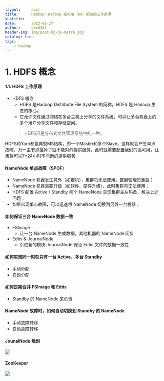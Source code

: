 ```yaml
---
layout:     post
title:      Hadoop：Hadoop 高可用（HA）机制的工作原理
subtitle:
date:       2022-01-27
author:     dex0423
header-img: img/post-bg-os-metro.jpg
catalog: true
tags:
    - Hadoop
---
```



# 1. HDFS 概念

#### 1.1. HDFS 工作原理

- HDFS 概念
    - HDFS 是Hadoop Distribute File System 的简称，HDFS 是 Hadoop 生态的核心。
    - 它允许文件通过网络在多台主机上分享的文件系统，可以让多台机器上的多个用户分享文件和存储空间。
    >HDFS只是分布式文件管理系统中的一种。

    



HDFS和Yarn都是典型MS结构，即一个Master和多个Slave，这样就会产生单点故障，万一主节点挂掉了就不能对外提供服务，此时就需要配置我们的高可用，让集群可以7*24小时不间断的提供服务


#### NameNode 单点故障（SPOF） 

- NameNode 机器发生意外（如宕机），集群将无法使用，直到管理员重启；
- NameNode 机器需要升级（如软件、硬件升级），此时集群将无法使用；
- HDFS 配置 Active / Standby 两个 NameNode 实现集群主从热备，解决上述问题；
- 如果出现单点故障，可以迅速将 NameNode 切换到另外一台机器；

#### 如何保证三台 NameNode 数据一致

- FSImage
  - 让一台 NameNode 生成数据，其他机器的 NameNode 同步
- Edtis & JournalNode
  - 引进新的模块 JournalNode 保证 Edtis 文件的数据一致性

#### 如何实现同一时刻只有一台 Active，多台 Standby

- 手动分配
- 自动分配

#### 如何定期合并 FSImage 和 Edtis

- Standby 的 NameNode 来负责

#### NameNode 故障时，如何自动切换到 Standby 的 NameNode

- 手动故障转移
- 自动故障转移


#### JounalNode 规划

![]({{site.baseurl}}/img-post/hadoop-ha-1.png)


#### ZooKeeper

![]({{site.baseurl}}/img-post/hadoop-ha-2.png)


